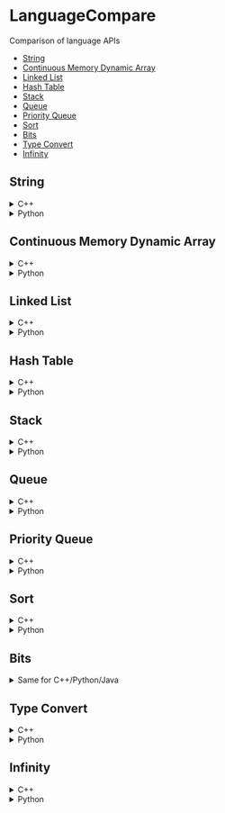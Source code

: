 # LanguageCompare
Comparison of language APIs
- [String](#string)
- [Continuous Memory Dynamic Array](#continuous-memory-dynamic-array)
- [Linked List](#linked-list)
- [Hash Table](#hash-table)
- [Stack](#stack)
- [Queue](#queue)
- [Priority Queue](#priority-queue)
- [Sort](#sort)
- [Bits](#bits)
- [Type Convert](#type-convert)
- [Infinity](#infinity)

## String
<details>
<summary>C++</summary>

#### Init
```
#include <string> //for string

// 1. single line
string s = "hello world"

// 2. multi line
string s = "hello "
           "world"; //same as s = "hello world"
```

#### String Builder
```
#include <iostream>
ostringstream oss;
oss<<"a"<<"b";
string s=iss.str();
```

#### String Format
```
#include <iomanip>
#include <bitset>

float a = 10.546;
cout<<a<<endl; //10.546
cout<<std::setprecision(2)<<std::fixed;
cout<<a<<endl; //10.55 (with good rounding)
cout<<std::setprecision(6)<<std::defaultfloat; //reset to default

cout<<std::setprecision(0)<<std::fixed;
cout<<a<<endl; //11 (with good rounding)
cout<<std::setprecision(6)<<std::defaultfloat; //reset to default

cout<<std::setprecision(2)<<std::scientific;
cout<<a<<endl; //1.05e+01
cout<<std::setprecision(6)<<std::defaultfloat; //reset to default

cout<<std::setw(12);
cout<<a<<endl; //      10.546 (left pad to 12 chars)
cout<<std::setw(0); //reset to default

cout<<std::setw(12)<<std::setfill ('0');
cout<<a<<endl; //00000010.546 (left pad to 12 chars with 0s)
cout<<std::setw(0)<<std::setfill (' '); //reset to default

cout<<std::setw(12)<<std::setfill ('0')<<std::left;
cout<<a<<endl; //10.546000000 (right pad to 12 chars with 0s)
cout<<std::setw(0)<<std::setfill (' ')<<std::right; //reset to default

int b = 100;
cout<<std::bitset<8*sizeof(b)>(b)<<endl; //00000000000000000000000001100100

cout<<std::oct; //octal: base 8
cout<<b<<endl; //144
cout<<std::dec;

cout<<std::hex; //hexal: base 16
cout<<b<<endl; //64
cout<<std::dec;
```

#### Substring
```
string subs = s.substr(startIdx, len);
```

#### Find Substring Index
```
size_t startIdx = s.find(substring);
if (startIdx == string::npos){
    //not found
}
```

#### Replace Substring
```
// 1. replace known segment
s.replace(startIdx, len, newstring); //replaced substring can be of different length than new string

// 2. find and replace first occurrence
size_t startIdx = s.find(substring);
if (startIdx != string::npos){
    s.replace(startIdx, substring.length(), newstring);
}

// 3. find and replace all occurrences
size_t startIdx = 0;
while ((startIdx = s.find(substring, startIdx)) != string::npos){
    s.replace(startIdx, substring.length(), newstring);
    startIdx += substring.length();
}
```

#### Reverse String
```
std::reverse(s.begin(),s.end()); //inplace
```

#### Split String
```
size_t startIdx = 0;
size_t endIdx = 0;
vector<string> splitted;
while ((endIdx = s.find(delimiter, startIdx)) != string::npos){
    splitted.emplace_back(s.substr(startIdx, endIdx-startIdx));
    startIdx = endIdx+delimiter.length();
}
splitted.emplace_back(s.substr(startIdx, endIdx-startIdx));
```

#### Trim
```
```

#### Change Case
```
#include <algorithm>

// 1. to upper
transform(s.begin(), s.end(),s.begin(), ::toupper);

// 2. to lower
transform(s.begin(), s.end(),s.begin(), ::tolower);

```

</details>

<details>
<summary>Python</summary>
    
#### Init
```
// 1. single line
s = 'hello world'

// 2. multi line
s = 'hello \
world' //same as s = "hello world"

// 3. multi line with line break
s = """hello
world""" // this will insert line break between "hello" and "world"
```

#### String Builder
```
// 1. array join
arr = []
arr.append('a')
arr.append('b')
s = ''.join(arr)

// 2. string format
a ='a'
b ='b'
s = f'{a}{b}' #python 3.6 and above
```

#### String Format
```
# fstring requires python 3.6 and above
a = 10.546
print(f'{a}') #10.546
print(f'{a:.2f}') #10.55 (with good rounding)
print(f'{a:.0f}') #11 (with good rounding)
print(f'{a:.2%}') #1054.60%
print(f'{a:%}') #1054.600000% (0 padded to achieve default chars)
print(f'{a:.2e}') #1.05e+01
print(f'{a:e}') #1.054600e+01 (0 padded to achieve default chars)
print(f'{a:12}') #      10.546 (left pad to 12 chars, same as {a:>12})
print(f'{a:<12}') #10.546 (right pad to 12 chars)
print(f'{a:012}') #00000010.546 (left pad to 12 chars with 0s, same as {a:>012})
print(f'{a:<012}') #10.546000000 (right pad to 12 chars with 0s)

b = 100
print(f'{b:b}') #1100100 (binary, base 2)
print(f'{b:o}') #144 (octal, base 8)
print(f'{b:x}') #64 (hexal, base 16)

c = (a,b)
print(f'{a},{b}') #10.546,100
print(f'{c}') #(10.546, 100)
```

#### Substring by Index
```
subs = s[startIdx:endIdx+1]
```

#### Find Substring Index
```
startIdx = s.find(substring) //return -1 if not found
```

#### Replace Substring
```
// 1. replace known segment
s = f'{s[:startIdx]}{newstring}{s[endIdx+1:]}'

// 2. find and replace first occurrence
s = s.replace(substring, newstring, 1)

// 3. find and replace all occurrences
s = s.replace(substring, newstring)
```

#### Reverse String
```
s = s[::-1]
```

#### Split String
```
arr = s.split(delimiter)
```

#### Trim
```
s = s.trim()
```

#### Change Case
```
// 1. to upper
s = s.upper()

// 2. to lower
s = s.lower()
```

</details>

## Continuous Memory Dynamic Array
<details>
<summary>C++</summary>

#### Init
```
#include <vector> //for vector
1. vector< T > vec;
2. vector< T > vec(size);
3. vector< T > vec(size, default);
4. vector< T > vec({a,b,c});
```
#### Iterate
```
// 1. if you only need to read, use range-based for loop
for(const T& item: vec){ } 

// 2. if you want to update, remove const keyword
for(T& item: vec){item = newitem;}

// 3. if you want to delete while iterating
vec.erase(remove_if(vec.begin(), vec.end(), [](const T &x)->bool { //note without &, x will be copied
    return (boolean condition, true for remove); 
}), vec.end());
```
#### Check if item exists
```
#include <algorithm> // for find
it = std::find (vec.begin(), vec.end(), item);
return it!=vec.end();
```
#### Search item first occurrence idx
```
#include <algorithm> // for find
#include <iterator> // for distance
it = std::find (vec.begin(), vec.end(), item);
if (it!=vec.end()){
    return std::distance(vec.begin(), it);
}else{
    //not found
}
```
#### Count item
```
#include <algorithm> // for count
count = std::count(vec.begin(), vec.end(), item);
```
#### Add to back
```
// 1. item is copied, use this if item is received from elsewhere
vec.push_back(item);

// 2. item is created in-place, use this if item is created on spot
vec.emplace_back(Args of item constructor); 
```
#### Delete from back
```
// 1. 
if(!vec.empty()){ // important, if not checked, popping from empty vector causes error
    item = vec.back(); // make a copy of item (only if you need it later on)
    vec.pop_back(); // last item destructor called, return void
} 

// 2.
if(!vec.empty()){
    vec.resize(vec.size()-1); //last item destructor called
)
```
#### Insert to index i
```
// note the +/- operator is only defined for random access container like vector
// generally, only ++/-- is defined for sequential access container like linked list
// 1. item is copied, return iterator points to index i of resultant vector
it = vec.insert(vec.begin()+i, item);

// 2. item is created in-place, return iterator points to index i of resultant vector
it = vec.emplace(vec.bein()+i, Args of T constructor); 

// 3. copy items from another container's range [it_first, it_last) and insert to vec, starting at index i. return iterator points to index i of resultant vector
it = vec.insert(vec.bein()+i, it_first, it_last);

// 4. insert n copies of item starting at index i, return iterator points to index i of resultant vector
it = vec.insert(vec.bein()+i, n, item);
```
#### Delete from index i or range [i, i+n)
```
// 1. item at index i deleted and destructor called, return iterator points to index i of resultant vector
if (i<vec.size()){ // important, check range or error
    it = vec.erase(vec.begin()+i);
}

// 2. n elements deleted starting at index i deleted, items destructor called. return iterator points to index i of resultant vector. WARNING if iterator out of range, undefined behaviour occurs.
it = vec.erase(vec.begin()+i, vec.begin()+i+n);
```
#### Delete All
```
vec.clear(); //all element destructor called
```
#### Delete by Value
```
// 1. remove first occurence
#include <algorithm> // for find
it = std::find (vec.begin(), vec.end(), item);
if (it!=vec.end()){vec.erase(it);} //item destructor called

// 2. remove all occurrences
vec.erase(remove(vec.begin(), vec.end(), item), vec.end());
```
</details>

<details>
<summary>Python</summary>

#### Init
```
1. ls = [ ]
2. ls = [a,b,c]
3. ls = [a for i in range(size)] // or ls = [a]*size
```
#### Iterate
```
// 1. if you only need to read
for item in ls:
    print(item)

// 2. or the more conventional way
for idx in range(len(ls)):
    ls[idx]=newitem

// 3. or if you need idx and original item at the same time
for idx, item in enumerate(ls):
    print(item)
    ls[idx]=newitem

// 4. if you want remove items, use list comprehension. use slicing on left-hand-side to keep original references in case somewhere else is referring to this
ls[:] = [newitem for item in ls if (some condition)]
```
#### Check if item exists
```
return item in ls
```
#### Search item first occurrence idx
```
idx = None
try:
    idx = ls.index(item) //throw error if item not found
except:
    print('not found')
```
#### Count item
```
count = ls.count(item)
```
#### Add to back
```
// 1.
ls.append(item)

// 2.
ls[len(ls):]=[item] 
```
#### Delete from back
```
// 1. if you don't need the deleted item
del ls[-1]

// 2. if you need the deleted item
item = ls.pop()

// 3. another way
ls = ls[:-1]
```
#### Insert to index i
```
// 1.
ls.insert(i, item)

// 2.
ls[i:i]=[e]

// 3. insert n items starting at index i
3. ls[i:i+n]=[n elements]
```
#### Delete from index i or range [i, i+n)
```
// 1. if you don't need the deleted item
del ls[i]

// 2. if you need the deleted item
item = ls.pop(i)

// 3. delete multiple items
3. del ls[i:i+n]

// 4. another way of delete multiple items
ls = ls[:i]+ls[i+n:]
```
#### Delete All
```
1. ls.clear()
2. del ls[:]
```
#### Delete by value
```
// remove the first occurrence of item, throw error if item not found
try:
    ls.remove(item)
except:
    print('item not found')
```
</details>


## Linked List
<details>
<summary>C++</summary>

There are two container in STL that can be used as list:
1. forward_list (singly linked list, no size count)
2. list (doublely linked list, has size count)

Although forward_list is simpler and less overhead, it is rather inconvenient to use. Instead, we'll use list.
#### Init
```
#include <list>
1. list<T> list;
2. list<T> list(size);
2. list<T> list(size, item); 
3. list<T> list({a,b,c});
```
#### Iterate
```
// 1. if you only need to read, use range-based for loop
for(const T& item: list){ } 

// 2. if you want to update, remove const keyword
for(T& item: vec){item = newitem;}

// 3. if you want to delete while iterating
list.remove_if([](const T &x)->bool { //note without &, x will be copied
    return (boolean condition, true for remove); 
}); //note unlike vector, the remove_if is build-in for forward-list/list
```
#### Check if item exists
```
#include <algorithm> // for find
it = std::find (list.begin(), list.end(), item);
return it!=list.end();
```
#### Access First Item
```
if(!list.empty()){ //important, front from empty causes error
    return list.front(); // if use list, there's symetric back()
}
```
#### Access Index i (O(i))
```
// WARNING: Do not use advance(it, i) cos it may surpass end() can cause undefined behaviour
idx = -1;
for(const T& item:list){
    ++idx;
    if (idx==i){
        return item;
    }
}
// item not found
return null;
```
#### Insert Front
```
// 1. copy
list.push_front(item); //if use list, there's symetric push_back()

// 2. copy
it = list.insert(list.begin(), item); // this means insert BEFORE the original item. return iterator points to the inserted item

// 3. item is constructed in place and added to front
list.emplace_front(Args for item constructor); //if use list, there's symetric emplace_back()

// 4. item is constructed in place and added to front
it = list.emplace(list.begin(), Args for item constructor);
```
#### Insert at Index i  (O(i))
```
// WARNING: Do not use advance(it, i) cos it may surpass end() can cause undefined behaviour
idx = -1;
it = list.begin();
while(it!=list.end()){
    ++idx;
    if(idx == i){
        it = list.insert(it, item); //use emplace if can
        break;
    }
    ++it; //note you cannot use it=it+1 cos + is not defined for list iterator 
}
```
#### Delete Front
```
if(!list.empty()){ //important, pop_front from empty causes error
    list.pop_front(); // if use list, there's symetric pop_back, item destructor called
}
```
#### Delete at Index i
```
idx = -1;
it = list.begin();
while(it!=list.end()){
    ++idx;
    if(idx == i){
        list.erase(it);
        break;
    }
    ++it; //note you cannot use it=it+1 cos + is not defined for list iterator 
}
```
#### Delete by Value
```
// 1. remove all occurrences of item
list.remove(item);

// 2. (only for list, not forward list) remove only the first occurrence of item
#include <algorithm> // for find
it = std::find (list.begin(), list.end(), item);
if(it!=list.end(){
    list.erase(it); //erase() is not available for forward_list which only has erase_after()
}
```

#### Delete All
```
list.clear();
```

</details>

<details>
<summary>Python</summary>

deque in python is a doublely linked list

#### Init
```
from collections import deque
dq = deque();
dq = deque(maxlen=n) //if maxlen specified and size exceed maxlen, depending on the side you are pushing, the other side element will be removed
dq = deque([a,b,c], maxlen=n)
```
#### Iterate
```
//1. if you only want to read
for item in dq:
    print(item)

//2. if you want to update
for idx in range(len(dq)):
    dq[idx] = item //this is very inefficient, consider cast to list then cast back, but reference will be recreated
```
#### Check if item exists
```
return item in dq;
```
#### Access Index i (O(i))
```
return dq[i]
```
#### Insert Front
```
dq.appendleft(item)
```
#### Insert at Index i  (O(i))
```
dq.insert(i,item)
```
#### Delete Front
```
dq.popleft()
```
#### Delete at Index i
```
del dq[i]
```
#### Delete by Value
```
dq.remove(item) //unlike C++, this removes only the first occurrence
```
#### Delete All
```
dq.clear()
```

</details>


## Hash Table
<details>
<summary>C++</summary>

#### Init
```
#include <unordered_map>
1. unordered_map<T1,T2> hash;
2. unordered_map<T1,T2> hash({ {key1,val1},{key2,val2},{key3,val3} });
```
#### Search item
```
it = hash.find(key);
if(it!=hash.end()) return it->value;
```
#### Insert item
```
hash[key]=value;
```
#### Update item
```
// 1.
it = hash.find(key);
if(it!=hash.end()) it->value=newvalue;

// 2. if you are sure that the key exists or don't care if new item added to hash
hash[key]=value;
```
#### Delete item
```
// 1.
it = hash.find(key);
if(it!=hash.end()) hash.erase(it); // calls item destructor

// 2. if you are sure that the key exists
count = hash.erase(key); // returns count of items removed, calls item destructor
```
#### Delete all items
```
hash.clear(); // calls items destructor
```
#### Iterate
```
// 1. if you only need to read
for(const pair< T1,T2 >& item: hash){ }

// 2. if you want to update, remove const (VERIFICATION NEEDED) 
for(pair< T1,T2 >& item: hash){ item.value=newvalue; }
```
</details>

<details>
<summary>Python</summary>

#### Init
```
1. dict={ };
2. dict={ key1:value1, key2:value2, key3:value3}
```
#### Search item
```
// 1. return default if key does not exist
value = dict.get(key, default)

// 2. this is slow because duplicated search twice
if key in dict:
    value=dict[key]
```
#### Insert item
```
dict[key]=value;
```
#### Update item
```
// unfortunately, two search needed, unless you don't care if key exists
if key in dict:
    dict[key]=newvalue
```
#### Delete item
```
// 1. use this if you need the deleted item, return default if key does not exist
value = dict.pop(key, default)

// 2. only use this if you are sure that key exists
del dict[key] 
```
#### Delete all items
```
dict.clear();
```
#### Iterate
```
for key,value in dict.items(): #dict.iteritems() if python 2, enumerate(dict) is wrong cos it just print 0,1,2...
    print(key, value)
    dict[key] = newvalue
```
#### Convert to Array
```
//1. array of tupple
tuples = dict.items()

//2. array of keys
keys = list(dict.keys())

//3. array of values
values = list(dict.values())
```

</details>

## Stack
<details>
<summary>C++</summary>

In C++ stack is a container adaptor which uses default underlying container deque. But the underlying container can also be vector or list. Therefore, deque, vector, list can all be used as stack directly, and additionally provide more functions. Do note that vector is continuous in memory so the reallocation will take time if it grows in size. While deque is not continuous so does not suffer this problem and that's probably why deque is the default container for stack. However, if you want to restrict the datastructure behaviour to only stack operations, then you should just use stack.

#### Init
```
// 1. use stl stack
#include <stack> //for stack, a container adaptor
stack<T> stack; //use default container dequeue

// 2. use deque
#include <deque>//for deque
deque<T> dq;
deque<T> dq({a,b,c});
```
#### Peek
```
// 1. use stack
if(!stack.empty()){ //error if top from empty
    item = stack.top();
}

// 2. use deque
if(!dq.empty()){ //error if back from empty
    item = dq.back();
}
```
#### Push
```
// 1. use stack, copy, use this if item is from somewhere else
stack.push(item);

// 2. use deque, copy
dq.push_back(item); 

// 3. use stack, item is constructed in-place and added to top of stack
stack.emplace(Args of item constructor);

// 4. use deque, item is constructed in-place
dq.emplace_back(Args of item constructor);
```
#### Pop
```
// 1. use stack
if(!stack.empty()){ //error if top/pop from empty
    item = stack.top(); //copy if you need
    stack.pop(); // item destructor called
}

// 2. use deque
if(!dq.empty()){ //error if back/pop_back from empty
    item = dq.back(); //copy if you need
    dq.pop_back(); //item destructor called
}
```
#### Delete All
```
// 1. use stack, there is no stack.clear() method
while(!stack.empty()){
    stack.pop();
}

// 2. use deque
dq.clear();
```

</details>

<details>
<summary>Python</summary>

There are 3 python data structures that support stack operations
1. list (continuous memeory)
2. collections.deque (recommended for stack)
3. queue.LifoQueue (more for multithreading purpose, invovles some overhead)

For the same reason as C++ vector, we avoid using list to implement stack due to reallocation cost. queue.LifoQueue restricts to only stack operations and is designed for multi thread. collections.deque can be used both as stack or queue and resembles C++ deque

#### Init
```
from collections import deque
dq = deque()
dq = deque(maxlen=n) //if maxlen specified and size exceed maxlen, depending on the side you are pushing, the other side element will be removed
dq = deque([a,b,c], maxlen=n)
```
#### Peek
```
if len(dq)>0:
    item = dq[-1] //O(1) complexity if you always append
    item = dq[0] //O(1) complexity if you always appendleft
```
#### Push
```
dq.append(item) // add to right
dq.appendleft(item) //add to left
```
#### Pop
```
if len(dq)>0:
    dq.pop() // if you always append
    dq.popleft() // if you always appendleft
```
#### Delete All
```
dq.clear()
```

</details>

## Queue
<details>
<summary>C++</summary>

In C++ queue is a container adaptor which uses default underlying container deque. But the underlying container can also be list (cannot be vector since it does not support pop_front). Therefore, deque, list can all be used as queue directly, and additionally provide more functions. However, if you want to restrict the datastructure behaviour to only queue operations, then you should just use queue.

#### Init
```
// 1. use stl queue
#include <queue> //for queue, a container adaptor
queue<T> q; //use default container dequeue

// 2. use deque
#include <deque>//for deque
deque<T> dq;
deque<T> dq({a,b,c});
```
#### Peek
```
// 1. use queue
if(!q.empty()){ //error if front from empty
    item = q.front();
}

// 2. use deque
if(!dq.empty()){ //error if front from empty
    item = dq.front();
}
```
#### Enqueue
```
// 1. use queue, copy, use this if item is from somewhere else
q.push(item);

// 2. use deque, copy
dq.push_back(item); 

// 3. use queue, item is constructed in-place and added to back of queue
q.emplace(Args of item constructor);

// 4. use deque, item is constructed in-place
dq.emplace_back(Args of item constructor);
```
#### Dequeue
```
// 1. use queue
if(!q.empty()){ //error if front/pop from empty
    item = q.front(); //copy if you need
    q.pop(); // item destructor called
}

// 2. use deque
if(!dq.empty()){ //error if front/pop_front from empty
    item = dq.front(); //copy if you need
    dq.pop_front(); //item destructor called
}
```
#### Delete All
```
// 1. use queue, there is no q.clear() method
while(!q.empty()){
    q.pop();
}

// 2. use deque
dq.clear();
```

</details>

<details>
<summary>Python</summary>

There are 2 python data structures that support queue operations
1. collections.deque (recommended for queue)
2. queue.FifoQueue (more for multithreading purpose, invovles some overhead)

queue.FifoQueue restricts to only queue operations and is designed for multi thread. collections.deque can be used both as stack or queue and resembles C++ deque

#### Init
```
from collections import deque
dq = deque()
dq = deque(maxlen=n) //if maxlen specified and size exceed maxlen, depending on the side you are pushing, the other side element will be removed
dq = deque([a,b,c], maxlen=n)
```
#### Peek
```
if len(dq)>0:
    item = dq[0] //O(1) complexity if you always append
    item = dq[-1] //O(1) complexity if you always appendleft
```
#### Enqueue
```
dq.append(item) // add to right
dq.appendleft(item) //add to left
```
#### Dequeue
```
if len(dq)>0:
    item=dq.popleft() // if you always append
    item=dq.pop() // if you always appendleft
```
#### Delete All
```
dq.clear()
```

</details>

## Priority Queue
<details>
<summary>C++</summary>

In C++ priority_queue is a container adaptor which uses default underlying container vector. But the underlying container can also be deque. Therefore, vector, deque can all be used as priority_queue directly, and additionally provide more functions. Do note that vector is continuous in memory so the reallocation will take time if it grows in size. While deque is not continuous so does not suffer this problem. However, if you want to restrict the datastructure behaviour to only priority_queue operations, then you should just use priority_queue.

#### Init
```
#include <queue>
//1. max heap
priority_queue<pair<int,T> >pq;

//2. min heap
priority_queue<pair<int,T>, vector<pair<int,T> >, greater<pair<int, T> > >pq;

//3. custom comparator
auto customCompare = [](const T& a, const T& b){
    return (compare a, b return bool);
};
priority_queue<T, vector<T>, decltype( customCompare )> pq(customCompare);
```
#### Peek
```
if (!pq.empty()){ //important, error if top from empty
    return pq.top();
} 
```
#### Push
```
//1. copy
pq.push(item);

//2. item is constructed in place and added to priority queue
pq.emplace(Args of item constructor); //for pair, its just two objects
```
#### Pop
```
if(!pq.empty()){ //important, error if pop from empty
    item = pq.top(); //copy if you need
    pq.pop(); //item destructor called
}
```
#### Update Priority
C++ priority does not straight forward support priority update. There are a few ways to work around:
1. make_heap on the underlying vector container when there is an update.
2. Push updated (priority, value) pair into the queue without trying to find and delete the old one. Take note of the value's latest priority in some other data structure. When poping from priority queue, check if the priority is latest, if not, keep popping. Accept the fact that there will be outdated data in the priority queue. 
3. Someone suggest use set, which has logN access, delete, update time. However, it does not support key-value pair.

Personally, I'll pick 1st method.
```
//external data structure which we can access and modify later
vector<pair<int,T> > external_vec; //first represents priority, you can also use a custom class instead of pair
external_vec.emplace_back(1,item1);
external_vec.emplace_back(3,item2);

//custom comparator for priority queue
auto customCompare = [](const pair<int,T>* a, const pair<int,T>* b){
    return a->first < b->first; //a max heap
};

//construct priority queue using data pointer (you can use shared_ptr too)
priority_queue<pair<int,T>*, vector<pair<int,T>* >, decltype( customCompare )> pq(customCompare);
pq.push(&(external_vec[0]));
pq.push(&(external_vec[1]));

//when a priority update is made
external_vec[0].first=5;

//update the underlying vector of the priority queue, taking advantage of the fact that vector memory is continuous. This step is O(N) in worst case 
make_heap(const_cast<pair<int,T>**>(&pq.top()), const_cast<pair<int,T>** >(&pq.top()) + pq.size(), customCompare);
```
#### Delete All
```
// there is no clear() function in priority_queue, same as stack/queue
while(!pq.empty()){
    pq.pop(); //item destructor called.
}
```

</details>

<details>
<summary>Python</summary>


#### Init
```
import heapq
pq=[] //yes, nothing just a list will do
```
#### Peek
```
if len(pq)>0:
    return pq[0] //python only support min heap, so pq[0] is mallest priority
```
#### Push
```
1. heapq.heappush(pq,[priority, item]) //note priority can be any comparable
2. priority, item = heapq.heappushpop(pq, [priority, item]) //this will do a push followed by pop, more efficient
```
#### Pop
```
1. priority, item = heapq.heappop(pq)
2. priority, item = heapq.heapreplace(pq, [priority, item]) //this will do a pop followed by push, more efficient
```
#### Update Priority
```
// you can directly update the list and heapify, but you must know that heapify will change the list ordering
pq[0][0]=1
heapq.heapify(pq)
```
#### Delete All
```
pq.clear()
```

</details>


## Sort
<details>
<summary>C++</summary>
           
```
#include <algorithm>

// sortable containers: vector, set, map
// 1. default non-descending (same for stable_sort)
sort(container.begin(), container.end());
sort(container.begin()+4, container.end()); //sort part of container (only works for continuous memeory container like vector)

// 2. non-increasing (same for stable_sort)
sort(container.begin(), container.end(), greater<T>());

// 3. custom comparator (same for stable_sort)
sort(container.begin(), container.end(), [](const <T> &a, const <T> &b) -> bool{ 
    return a.mProperty > b.mProperty; 
});

```

</details>

<details>
<summary>Python</summary>
           
```
#include <algorithm>

// 1. default non-descending (python sort is always stable)
list.sort() //in place
list = sorted(list/tuple/dictionary/set/frozenset) //return new "list"

// 2. non-increasing
list.sort(reverse=True)
list = sorted(list/tuple/dictionary/set/frozenset, reverse=True)

// 3. custom comparator
list.sort(key=lambda element: element.name.lower())
list.sort(key=lambda x,y: cmp(x.name.lower(),y.name.lower())) //more general and free than previous line
list = sorted(list/tuple/dictionary/set/frozenset, key=lambda element: element.name.lower())
list.sort(reverse=True, key=lambda element: element.name.lower())
list = sorted(list/tuple/dictionary/set/frozenset, reverse=True, key=lambda element: element.name.lower())

//4. sort dictionary
list_key_sorted = sorted(dict) //equivalent to sorted(prices.iterkeys())
list_val_sorted = sorted(dict.itervalues())
list_tuple_sorted_by_key = sorted(dict.iteritems()) // return list of (key,value) tupples sorted by key
list_tuple_sorted_by_val = sorted(dict.iteritems(), key=lambda x: x[1]) // return list of (key,value) tupples sorted by key
```

</details>

## Bits

<details>
<summary>Same for C++/Python/Java</summary>

#### Init
```
// assign binary 1010 to int a, result in a=10
// note since a is int with 32 bits, this will
// prepend 1010 with 0s
a = 0b1010 
```

#### Print Binary
Refer to [String/String Format](#string-format)

#### Bitwise Operations
```
a = 0b1010
b = 0b0110

//and
c = a&b //10 prepend 0s

//or
c = a|b //1110 prepend 0s

//xor
c=a^b //1100 prepend 0s

//negate
c=~a //0101 prepend 1s which is equivalent to -1011 prepend 0s (2's complement)

//shift 1 bit left
c=a<<1 //10100 prepend 0s

//shift 3 bits right
c=a>>3 //1 prepend 0s

```

</details>

## Type Convert

<details>
<summary>C++</summary>

#### To String
```
//anything to string (since c++11)
#include <string>
string s = to_string(other_typed_variable)
```

#### From String
```
//(since c++11) 
//note string can contain things other than the desired type
//for example "hello 1001" if convert ot int will be 1001

#include <string>

//1. string to int famility
int i = stoi(str_base10);
int i = stoi(str_base16, nullptr, 16);
int i = stoi(str_base2, nullptr, 2);
long l = stol(s);
long long ll=stoll(s);
unsigned long ul=stoul(s);
unsigned long long ull=stoull(s);

//2. string to float famility
float f = stof(s);
double d = stod(s);
long double ld = stold(s);
```

#### General
```
//TypeA to TypeB
<TypeB> b = static_cast<TypeA>(a);
```

</details>
           
<details>
<summary>Python</summary>

#### General
```
//TypeA to TypeB
b = TypeB(a) //such as str(a), float(a), list(a)...
```

</details>

## Infinity

<details>
<summary>C++</summary>

#### Init
```
#include <limits>
float/double positiveInf= std::numeric_limits<float/double>::infinity(); // note int cannot, it will just be 0
float/double negativeInf= -std::numeric_limits<float/double>::infinity();
```

#### Operations
```
double inf = std::numeric_limits<double>::infinity();

// The following are TRUE
1000000<inf;
std::numeric_limits<int>::max()<inf;
std::numeric_limits<float>::max()<inf;
std::numeric_limits<double>::max()<inf;
inf+1 == inf;
inf-1 == inf;
inf*2 == inf;
inf/2 == inf;
pow(inf,2) == inf;
pow(inf,3) == inf;
-inf != inf; // -inf is negative infinity

double ninf = -std::numeric_limits<double>::infinity();

// The following are TRUE
-1000000>ninf;
std::numeric_limits<int>::min()>ninf;
std::numeric_limits<float>::min()>ninf;
std::numeric_limits<double>::min()>ninf;
ninf+1 == ninf;
ninf-1 == ninf;
ninf*2 == ninf;
ninf/2 == ninf;
pow(ninf,2) != ninf; //negative negative = positive
pow(ninf,3) == ninf;
-ninf != ninf; // -ninf is infinity

```

</details>

<details>
<summary>Python</summary>

#### Init
```
//1. no library needed
positiveInf=float('inf) //note, there is no int('inf')
negativeInf=float('-inf')

//2. math
#include math
positiveInf = math.inf
negativeInf = -math.inf

//3. numpy
#include numpy as np
positiveInf = np.inf
negativeInf = np.inf
```

#### Operations
```
behaves like C++, for all 3 initialization ways
```
</details>
